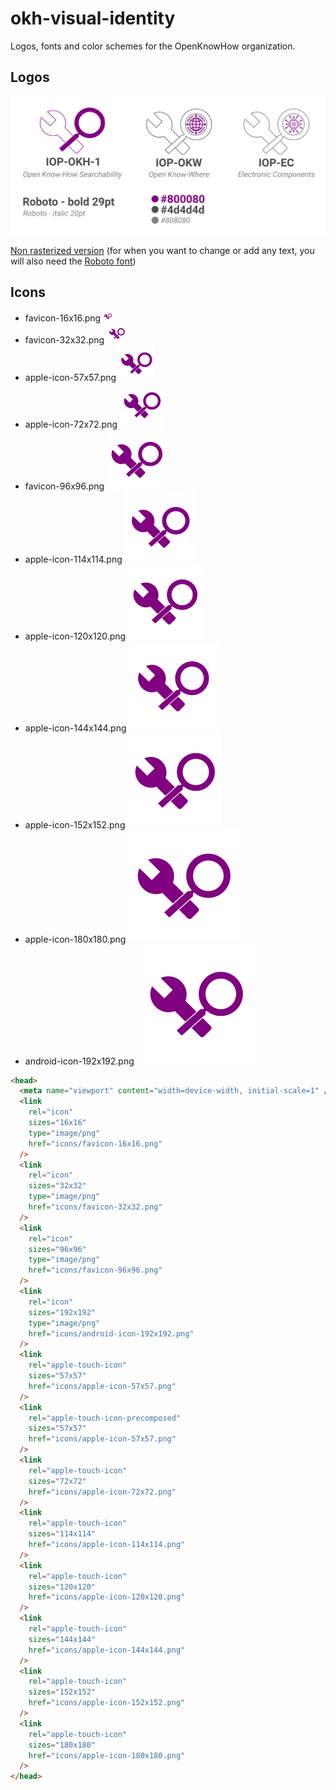 # okh-visual-identity

Logos, fonts and color schemes for the OpenKnowHow organization.

## Logos

[![logos](logos.svg)](logos.svg)

[Non rasterized version](logos-non-rasterized-text.svg) (for when you want to change or add any text, you will also need the [Roboto font](https://fonts.google.com/specimen/Roboto))

## Icons

- favicon-16x16.png [![favicon-16x16.png](icons/favicon-16x16.png)](icons/favicon-16x16.png)
- favicon-32x32.png [![favicon-32x32.png](icons/favicon-32x32.png)](icons/favicon-32x32.png)
- apple-icon-57x57.png [![apple-icon-57x57.png](icons/apple-icon-57x57.png)](icons/apple-icon-57x57.png)
- apple-icon-72x72.png [![apple-icon-72x72.png](icons/apple-icon-72x72.png)](icons/apple-icon-72x72.png)
- favicon-96x96.png [![favicon-96x96.png](icons/favicon-96x96.png)](icons/favicon-96x96.png)
- apple-icon-114x114.png [![apple-icon-114x114.png](icons/apple-icon-114x114.png)](icons/apple-icon-114x114.png)
- apple-icon-120x120.png [![apple-icon-120x120.png](icons/apple-icon-120x120.png)](icons/apple-icon-120x120.png)
- apple-icon-144x144.png [![apple-icon-144x144.png](icons/apple-icon-144x144.png)](icons/apple-icon-144x144.png)
- apple-icon-152x152.png [![apple-icon-152x152.png](icons/apple-icon-152x152.png)](icons/apple-icon-152x152.png)
- apple-icon-180x180.png [![apple-icon-180x180.png](icons/apple-icon-180x180.png)](icons/apple-icon-180x180.png)
- android-icon-192x192.png [![android-icon-192x192.png](icons/android-icon-192x192.png)](icons/android-icon-192x192.png)

```html
<head>
  <meta name="viewport" content="width=device-width, initial-scale=1" />
  <link
    rel="icon"
    sizes="16x16"
    type="image/png"
    href="icons/favicon-16x16.png"
  />
  <link
    rel="icon"
    sizes="32x32"
    type="image/png"
    href="icons/favicon-32x32.png"
  />
  <link
    rel="icon"
    sizes="96x96"
    type="image/png"
    href="icons/favicon-96x96.png"
  />
  <link
    rel="icon"
    sizes="192x192"
    type="image/png"
    href="icons/android-icon-192x192.png"
  />
  <link
    rel="apple-touch-icon"
    sizes="57x57"
    href="icons/apple-icon-57x57.png"
  />
  <link
    rel="apple-touch-icon-precomposed"
    sizes="57x57"
    href="icons/apple-icon-57x57.png"
  />
  <link
    rel="apple-touch-icon"
    sizes="72x72"
    href="icons/apple-icon-72x72.png"
  />
  <link
    rel="apple-touch-icon"
    sizes="114x114"
    href="icons/apple-icon-114x114.png"
  />
  <link
    rel="apple-touch-icon"
    sizes="120x120"
    href="icons/apple-icon-120x120.png"
  />
  <link
    rel="apple-touch-icon"
    sizes="144x144"
    href="icons/apple-icon-144x144.png"
  />
  <link
    rel="apple-touch-icon"
    sizes="152x152"
    href="icons/apple-icon-152x152.png"
  />
  <link
    rel="apple-touch-icon"
    sizes="180x180"
    href="icons/apple-icon-180x180.png"
  />
</head>
```

